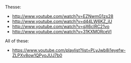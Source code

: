 Thesse:

- http://www.youtube.com/watch?v=EZNwmG1zs28
- http://www.youtube.com/watch?v=d44LW6KZ_iU
- http://www.youtube.com/watch?v=qX6clRC21vo
- http://www.youtube.com/watch?v=31KXMORceVI

All of these:

- https://www.youtube.com/playlist?list=PLyJwb8i1eyefw-ZLPXv8ow1QPyoJUJ7b0